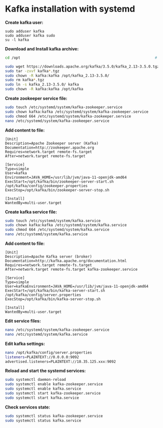 # Kafka installation with systemd
**Create kafka user:**
```
sudo adduser kafka
sudo adduser kafka sudo
su -l kafka
```

**Download and Install kafka archive:**
```bash
cd /opt                                                              # go to /opt folder

sudo wget https://downloads.apache.org/kafka/3.5.0/kafka_2.13-3.5.0.tgz   # download archive to folder
sudo tar -zxvf kafka*.tgz                                                 # extract archive 
sudo chown -R kafka:kafka /opt/kafka_2.13-3.5.0/                          # change owner of the folder
sudo rm kafka*.tgz                                                        # remove archive 
sudo ln -s kafka_2.13-3.5.0/ kafka                                        # create symbolic link  
sudo chown -R kafka:kafka /opt/kafka                                      # change owner of the folder
```

**Create zookeeper service file:**


```bash
sudo touch /etc/systemd/system/kafka-zookeeper.service
sudo chown kafka:kafka /etc/systemd/system/kafka-zookeeper.service
sudo chmod 664 /etc/systemd/system/kafka-zookeeper.service
nano /etc/systemd/system/kafka-zookeeper.service
```

**Add content to file:**

```
[Unit]
Description=Apache Zookeeper server (Kafka)
Documentation=http://zookeeper.apache.org
Requires=network.target remote-fs.target
After=network.target remote-fs.target

[Service]
Type=simple
User=kafka
Environment=JAVA_HOME=/usr/lib/jvm/java-11-openjdk-amd64
ExecStart=/opt/kafka/bin/zookeeper-server-start.sh /opt/kafka/config/zookeeper.properties
ExecStop=/opt/kafka/bin/zookeeper-server-stop.sh

[Install]
WantedBy=multi-user.target
```


**Create kafka service file:**

```bash
sudo touch /etc/systemd/system/kafka.service
sudo chown kafka:kafka /etc/systemd/system/kafka.service
sudo chmod 664 /etc/systemd/system/kafka.service
nano /etc/systemd/system/kafka.service
```

**Add content to file:**

```
[Unit]
Description=Apache Kafka server (broker)
Documentation=http://kafka.apache.org/documentation.html
Requires=network.target remote-fs.target
After=network.target remote-fs.target kafka-zookeeper.service

[Service]
Type=simple
User=kafkaEnvironment=JAVA_HOME=/usr/lib/jvm/java-11-openjdk-amd64
ExecStart=/opt/kafka/bin/kafka-server-start.sh /opt/kafka/config/server.properties
ExecStop=/opt/kafka/bin/kafka-server-stop.sh

[Install]
WantedBy=multi-user.target
```

**Edit service files:**

``` bash
nano /etc/systemd/system/kafka-zookeeper.service
nano /etc/systemd/system/kafka.service
```

**Edit kafka settings:**
``` bash
nano /opt/kafka/config/server.properties
listeners=PLAINTEXT://0.0.0.0:9092
advertised.listeners=PLAINTEXT://10.35.125.xxx:9092
```

**Reload and start the systemd services:**

``` bash
sudo systemctl daemon-reload
sudo systemctl enable kafka-zookeeper.service
sudo systemctl enable kafka.service
sudo systemctl start kafka-zookeeper.service
sudo systemctl start kafka.service
```


**Check services state:**
``` bash
sudo systemctl status kafka-zookeeper.service
sudo systemctl status kafka.service
```